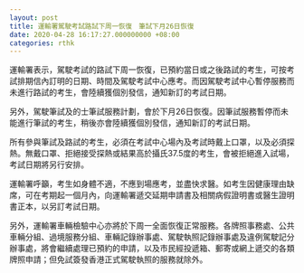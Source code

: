 ```yaml
---
layout: post
title: 運輸署駕駛考試路試下周一恢復　筆試下月26日恢復
date: 2020-04-28 16:17:27.000000000 +08:00
categories: rthk
---
```


運輸署表示，駕駛考試的路試下周一恢復，已預約當日或之後路試的考生，可按考試排期信內訂明的日期、時間及駕駛考試中心應考。而因駕駛考試中心暫停服務而未進行路試的考生，會陸續獲個別發信，通知新訂的考試日期。
 
另外，駕駛筆試及的士筆試服務計劃，會於下月26日恢復。因筆試服務暫停而未能進行筆試的考生，稍後亦會陸續獲個別發信，通知新訂的考試日期。

所有參與筆試及路試的考生，必須在考試中心場內及考試時戴上口罩，以及必須探熱。無戴口罩、拒絕接受探熱或結果高於攝氏37.5度的考生，會被拒絕進入試場，考試日期將另行安排。

運輸署呼籲，考生如身體不適，不應到場應考，並盡快求醫。如考生因健康理由缺席，可在考期起一個月內，向運輸署遞交延期申請書及相關病假證明書或醫生證明書正本，以另訂考試日期。

另外，運輸署車輛檢驗中心亦將於下周一全面恢復正常服務。各牌照事務處、公共車輛分組、過境服務分組、車輛記錄辦事處、駕駛執照記錄辦事處及違例駕駛記分辦事處，將會繼續處理已預約的申請，以及市民經投遞箱、郵寄或網上遞交的各類牌照申請；但免試簽發香港正式駕駛執照的服務就除外。
